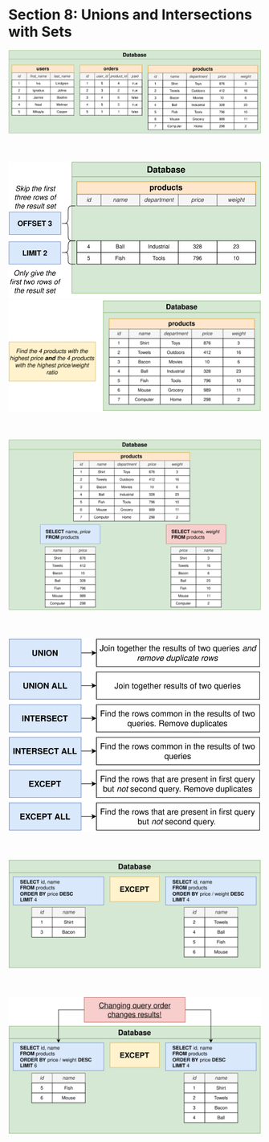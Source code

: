 # Section 8: Unions and Intersections with Sets

<div align="center"><img src="./diagrams/10/sql-1.svg" /></div><br/><br/><br/>
<div align="center"><img src="./diagrams/10/sql-2.svg" /></div>
<div align="center"><img src="./diagrams/10/sql-3.svg" /></div><br/><br/><br/>
<div align="center"><img src="./diagrams/10/sql-4.svg" /></div><br/><br/><br/>
<div align="center"><img src="./diagrams/10/sql-5.svg" /></div><br/><br/><br/>
<div align="center"><img src="./diagrams/10/sql-6.svg" /></div><br/><br/><br/>
<div align="center"><img src="./diagrams/10/sql-7.svg" /></div><br/><br/><br/>
